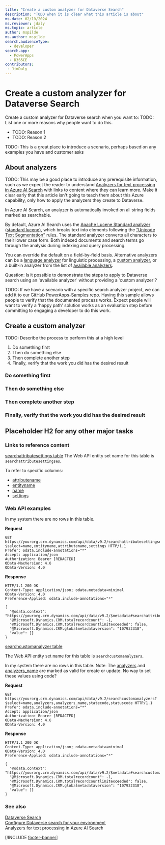 ```yaml
---
title: "Create a custom analyzer for Dataverse Search"
description: "TODO when it is clear what this article is about" 
ms.date: 02/10/2024
ms.reviewer: jdaly
ms.topic: article
author: mspilde
ms.author: mspilde
search.audienceType: 
  - developer
search.app: 
  - PowerApps
  - D365CE
contributors:
 - JimDaly
---
```

# Create a custom analyzer for Dataverse Search

Create a custom analyzer for Dataverse search when you want to: TODO: List one or more reasons why people want to do this.

- TODO: Reason 1
- TODO: Reason 2

TODO: This is a great place to introduce a scenario, perhaps based on any examples you have and customer asks

## About analyzers

TODO: This may be a good place to introduce any prerequisite information, such as we expect the reader to understand [Analyzers for text processing in Azure AI Search](/azure/search/search-analyzers) with links to content where they can learn more. Make it clear early that this article isn't going to teach them about this Azure capability, only how to apply the analyzers they create to Dataverse.

<!-- 

You can borrow and adapt some learn.microsoft.com content, like an overview description 
This comes from https://learn.microsoft.com/azure/search/search-analyzers#default-analyzer

You may want to replace 'Azure AI Search' with 'Dataverse Search'?
-->

In Azure AI Search, an analyzer is automatically invoked on all string fields marked as searchable.

By default, Azure AI Search uses the [Apache Lucene Standard analyzer (standard lucene)](https://lucene.apache.org/core/6_6_1/core/org/apache/lucene/analysis/standard/StandardAnalyzer.html), which breaks text into elements following the ["Unicode Text Segmentation"](https://unicode.org/reports/tr29/) rules. The standard analyzer converts all characters to their lower case form. Both indexed documents and search terms go through the analysis during indexing and query processing.

You can override the default on a field-by-field basis. Alternative analyzers can be a [language analyzer](/azure/search/index-add-language-analyzers) for linguistic processing, a [custom analyzer](/azure/search/index-add-custom-analyzers), or a built-in analyzer from the list of [available analyzers](/azure/search/index-add-custom-analyzers#built-in-analyzers).

Question: Is it possible to demonstrate the steps to apply to Dataverse search using an 'available analyzer' without providing a 'custom analyzer'?

TODO: If we have a scenario with a specific search analyzer project, we can add it to our [GitHub PowerApps-Samples repo](https://github.com/microsoft/PowerApps-Samples). Having this sample allows people to verify that the documented process works. Expect people will want to verify a 'happy path' solution works as an evaluation step before committing to engaging a developer to do this work.

## Create a custom analyzer

TODO: Describe the process to perform this at a high level

1. Do something first
1. Then do something else
1. Then complete another step
1. Finally, verify that the work you did has the desired result


### Do something first

### Then do something else

### Then complete another step

### Finally, verify that the work you did has the desired result


## Placeholder H2 for any other major tasks


### Links to reference content

[searchattributesettings table](../reference/entities/searchattributesettings.md)
The Web API entity set name for this table is `searchattributesettingses`.

To refer to specific columns:

- [attributename](../reference/entities/searchattributesettings.md#BKMK_attributename)
- [entityname](../reference/entities/searchattributesettings.md#BKMK_entityname)
- [name](../reference/entities/searchattributesettings.md#BKMK_name)
- [settings](../reference/entities/searchattributesettings.md#BKMK_settings)


### Web API examples

In my system there are no rows in this table.

**Request**

```http
GET https://yourorg.crm.dynamics.com/api/data/v9.2/searchattributesettingses?$select=name,entityname,attributename,settings HTTP/1.1
Prefer: odata.include-annotations="*"
Accept: application/json
Authorization: Bearer [REDACTED]
OData-MaxVersion: 4.0
OData-Version: 4.0
```

**Response**

```http
HTTP/1.1 200 OK
Content-Type: application/json; odata.metadata=minimal
OData-Version: 4.0
Preference-Applied: odata.include-annotations="*"

{
  "@odata.context": "https://yourorg.crm.dynamics.com/api/data/v9.2/$metadata#searchattributesettingses(name,entityname,attributename,settings)",
  "@Microsoft.Dynamics.CRM.totalrecordcount": -1,
  "@Microsoft.Dynamics.CRM.totalrecordcountlimitexceeded": false,
  "@Microsoft.Dynamics.CRM.globalmetadataversion": "107932318",
  "value": []
}
```


[searchcustomanalyzer table](../reference/entities/searchcustomanalyzer.md)

The Web API entity set name for this table is `searchcustomanalyzers`.

In my system there are no rows in this table.
Note: The [analyzers](../reference/entities/searchcustomanalyzer.md#BKMK_analyzers) and [analyzers_name](../reference/entities/searchcustomanalyzer.md#BKMK_analyzers_name) are marked as valid for create or update. No way to set these values using code?

**Request**

```http
GET https://yourorg.crm.dynamics.com/api/data/v9.2/searchcustomanalyzers?$select=name,analyzers,analyzers_name,statecode,statuscode HTTP/1.1
Prefer: odata.include-annotations="*"
Accept: application/json
Authorization: Bearer [REDACTED]
OData-MaxVersion: 4.0
OData-Version: 4.0
```

**Response**

```http
HTTP/1.1 200 OK
Content-Type: application/json; odata.metadata=minimal
OData-Version: 4.0
Preference-Applied: odata.include-annotations="*"

{
  "@odata.context": "https://yourorg.crm.dynamics.com/api/data/v9.2/$metadata#searchcustomanalyzers(name,analyzers,analyzers_name,statecode,statuscode)",
  "@Microsoft.Dynamics.CRM.totalrecordcount": -1,
  "@Microsoft.Dynamics.CRM.totalrecordcountlimitexceeded": false,
  "@Microsoft.Dynamics.CRM.globalmetadataversion": "107932318",
  "value": []
}
```


<!-- The following stays at the bottom -->

### See also

[Dataverse Search](overview.md)   
[Configure Dataverse search for your environment](/power-platform/admin/configure-relevance-search-organization)   
[Analyzers for text processing in Azure AI Search](/azure/search/search-analyzers)


[!INCLUDE [footer-banner](../../../includes/footer-banner.md)]



